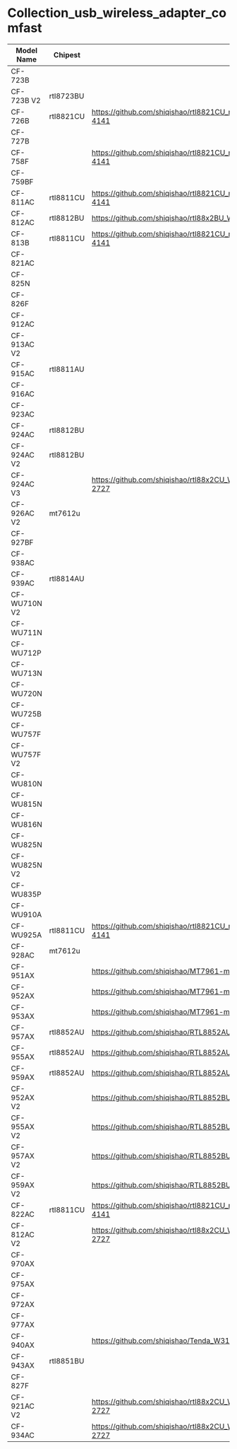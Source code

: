 # Collection_usb_wireless_adapter_comfast

| Model Name | Chipest | Driver |
| -----------| --------| -------|
|  CF-723B   |          |        |
|  CF-723B V2  |   rtl8723BU       |        |
|CF-726B|  rtl8821CU  |   https://github.com/shiqishao/rtl8821CU_rtl8731AU_WiFi_linux_v5.8.1.4_36409.20200313_COEX20191014-4141     |
|CF-727B|         |        |
|CF-758F|         |   https://github.com/shiqishao/rtl8821CU_rtl8731AU_WiFi_linux_v5.8.1.4_36409.20200313_COEX20191014-4141     |
|CF-759BF|         |        |
|CF-811AC|  rtl8811CU       |   https://github.com/shiqishao/rtl8821CU_rtl8731AU_WiFi_linux_v5.8.1.4_36409.20200313_COEX20191014-4141     |
|CF-812AC|   rtl8812BU        |   https://github.com/shiqishao/rtl88x2BU_WiFi_linux_v5.8.7.4_37264.20200922_COEX20191120-7777     |
|CF-813B|   rtl8811CU      |   https://github.com/shiqishao/rtl8821CU_rtl8731AU_WiFi_linux_v5.8.1.4_36409.20200313_COEX20191014-4141     |
|CF-821AC|       |        |
|CF-825N|         |        |
|CF-826F|         |        |
|CF-912AC|         |        |
|CF-913AC V2|         |        |
|CF-915AC|  rtl8811AU       |        |
|CF-916AC|         |        |
|CF-923AC|         |        |
|CF-924AC|    rtl8812BU     |        |
|CF-924AC V2|    rtl8812BU     |        |
|CF-924AC V3|         |    https://github.com/shiqishao/rtl88x2CU_WiFi_linux_v5.14.0.3-2-gba458274c.20220418_COEX20211210-2727    |
|CF-926AC V2|  mt7612u       |        |
|CF-927BF|         |        |
|CF-938AC|         |        |
|CF-939AC|   rtl8814AU      |        |
|CF-WU710N V2|         |        |
|CF-WU711N|         |        |
|CF-WU712P|         |        |
|CF-WU713N|         |        |
|CF-WU720N|         |        |
|CF-WU725B|         |        |
|CF-WU757F|         |        |
|CF-WU757F V2|         |        |
|CF-WU810N|         |        |
|CF-WU815N|         |        |
|CF-WU816N|         |        |
|CF-WU825N|         |        |
|CF-WU825N V2|         |        |
|CF-WU835P|         |        |
|CF-WU910A|         |        |
|CF-WU925A|  rtl8811CU       |   https://github.com/shiqishao/rtl8821CU_rtl8731AU_WiFi_linux_v5.8.1.4_36409.20200313_COEX20191014-4141     |
|CF-928AC|  mt7612u       |        |
|CF-951AX|        |   https://github.com/shiqishao/MT7961-mt7921-_MP1.2.1_Release-20211109093202-GOODD    |
|CF-952AX|        |   https://github.com/shiqishao/MT7961-mt7921-_MP1.2.1_Release-20211109093202-GOODD    |
|CF-953AX|        |   https://github.com/shiqishao/MT7961-mt7921-_MP1.2.1_Release-20211109093202-GOODD    |
|CF-957AX|  rtl8852AU       |   https://github.com/shiqishao/RTL8852AU_WiFi_linux_v1.15.0.1-0-g487ee886.20210714     |
|CF-955AX|  rtl8852AU       |   https://github.com/shiqishao/RTL8852AU_WiFi_linux_v1.15.0.1-0-g487ee886.20210714     |
|CF-959AX|  rtl8852AU       |   https://github.com/shiqishao/RTL8852AU_WiFi_linux_v1.15.0.1-0-g487ee886.20210714     |
|CF-952AX V2|            |     https://github.com/shiqishao/RTL8852BU_RTL8832BU_WiFi_linux_v1.15.11-36-g66c244572.20220912     |
|CF-955AX V2|         |    https://github.com/shiqishao/RTL8852BU_RTL8832BU_WiFi_linux_v1.15.11-36-g66c244572.20220912    |
|CF-957AX V2|         |    https://github.com/shiqishao/RTL8852BU_RTL8832BU_WiFi_linux_v1.15.11-36-g66c244572.20220912    |
|CF-959AX V2|         |    https://github.com/shiqishao/RTL8852BU_RTL8832BU_WiFi_linux_v1.15.11-36-g66c244572.20220912    |
|CF-822AC|  rtl8811CU       |   https://github.com/shiqishao/rtl8821CU_rtl8731AU_WiFi_linux_v5.8.1.4_36409.20200313_COEX20191014-4141     |
|CF-812AC V2|        |   https://github.com/shiqishao/rtl88x2CU_WiFi_linux_v5.14.0.3-2-gba458274c.20220418_COEX20211210-2727    |
|CF-970AX|            |          |
|CF-975AX|            |          |
|CF-972AX|            |          |
|CF-977AX|            |          |
|CF-940AX|            |    https://github.com/shiqishao/Tenda_W311MIv6_driver      |
|CF-943AX|  rtl8851BU        |       | 
|CF-827F|            |          |
|CF-921AC V2|            |   https://github.com/shiqishao/rtl88x2CU_WiFi_linux_v5.14.0.3-2-gba458274c.20220418_COEX20211210-2727       |
|CF-934AC|            |    https://github.com/shiqishao/rtl88x2CU_WiFi_linux_v5.14.0.3-2-gba458274c.20220418_COEX20211210-2727      |
